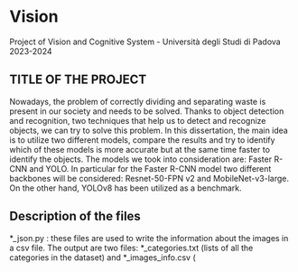 # Vision
Project of Vision and Cognitive System - Università degli Studi di Padova 2023-2024

## TITLE OF THE PROJECT

Nowadays, the problem of correctly dividing and separating waste is present in our society and needs to be solved.
Thanks to object detection and recognition, two techniques that help us to detect and recognize objects, we can try to solve this problem. In this dissertation, the
main idea is to utilize two different models, compare the results and try to identify which of these models is more accurate but at the same time faster to identify the objects.
The models we took into consideration are: Faster R-CNN and YOLO. In particular for the Faster R-CNN model two different backbones will be considered: Resnet-50-FPN v2 and MobileNet-v3-large. On the other hand, YOLOv8 has been utilized as a benchmark.

## Description of the files
*_json.py : these files are used to write the information about the images in a csv file. The output are two files: *_categories.txt (lists of all the categories in the dataset) and *_images_info.csv (
